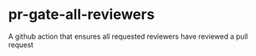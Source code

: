 # pr-gate-all-reviewers
A github action that ensures all requested reviewers have reviewed a pull request

